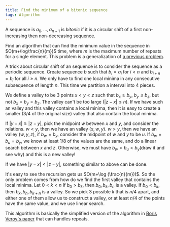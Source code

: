 ```yaml
---
title: Find the minimum of a bitonic sequence
tags: Algorithm
---
```


A sequence is $a_0,\ldots,a_{n-1}$ is *bitonic* if it is a circular shift of a first non-increasing then non-decreasing sequence. 

Find an algorithm that can find the minimum value in the sequence in $O(m+\log\frac{n}{m})$ time, where $m$ is the maximum number of repeats for a single element. This problem is a generalization of [a previous problem](/posts/2013-07-27-find-the-minimum-of-an-array.html).

A trick about circular shift of an sequence is to consider the sequence as a periodic sequence. Create sequence $b$ such that $b_i = a_i$ for $i < n$ and $b_{i+n} = b_i$ for all $i\geq n$. We only have to find one local minima in any consecutive subsequence of length $n$. This time we partition a interval into 4 pieces.

We define a valley to be 3 points $x < y < z$ such that $b_x \geq b_y$, $b_y \leq b_z$, but not $b_x=b_y=b_z$. The valley can't be too large ($|z-x|\leq n$). If we have such an valley and this valley contains a local minima, then it is easy to create a smaller (3/4 of the original size) valley that also contain the local minima. 

If $|y-x|\geq |z-y|$, pick the midpoint $w$ between $x$ and $y$, and consider the relations.
$w < y$, then we have an valley $(x,w,y)$. $w>y$, then we have an valley $(w,y,z)$, if $b_w=b_y$, consider the midpoint of $w$ and $y$ to be $u$. If $b_w=b_u=b_y$, we know at least $1/8$ of the values are the same, and do a linear search between $x$ and $z$. Otherwise, we must have $b_w > b_u < b_y$(draw it and see why) and this is a new valley!

If we have $|y-x|<|z-y|$, something similar to above can be done.

It's easy to see the recursion gets us $O(m+\log (\frac{n}{m}))$. So the only problem comes from how do we find the first valley that contains the local minima. Let $0 < k < n$ If $b_0 > b_k$, then $b_0,b_k,b_n$ is a valley. If $b_0 < b_k$, then $b_k,b_n,b_{k+n}$ is a valley. So we pick 3 possible $k$ that is $n/4$ apart, and either one of them allow us to construct a valley, or at least $n/4$ of the points have the same value, and we use linear search.

<script src="https://gist.github.com/Mgccl/6263718.js"></script>

This algorithm is basically the simplified version of the algorithm in [Boris Veroy's paper](http://www.sciencedirect.com/science/article/pii/0885064X8990006X) that can handles repeats. 